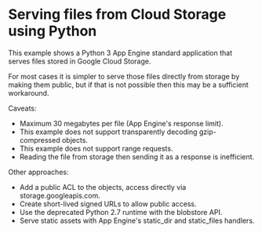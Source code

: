 Serving files from Cloud Storage using Python
=============================================

This example shows a Python 3 App Engine standard application that serves files stored in Google Cloud Storage.

For most cases it is simpler to serve those files directly from storage by making them public, but if that is not possible then this may be a sufficient workaround.

Caveats:

- Maximum 30 megabytes per file (App Engine's response limit).
- This example does not support transparently decoding gzip-compressed objects.
- This example does not support range requests.
- Reading the file from storage then sending it as a response is inefficient.

Other approaches:

- Add a public ACL to the objects, access directly via storage.googleapis.com.
- Create short-lived signed URLs to allow public access.
- Use the deprecated Python 2.7 runtime with the blobstore API.
- Serve static assets with App Engine's static_dir and static_files handlers.
